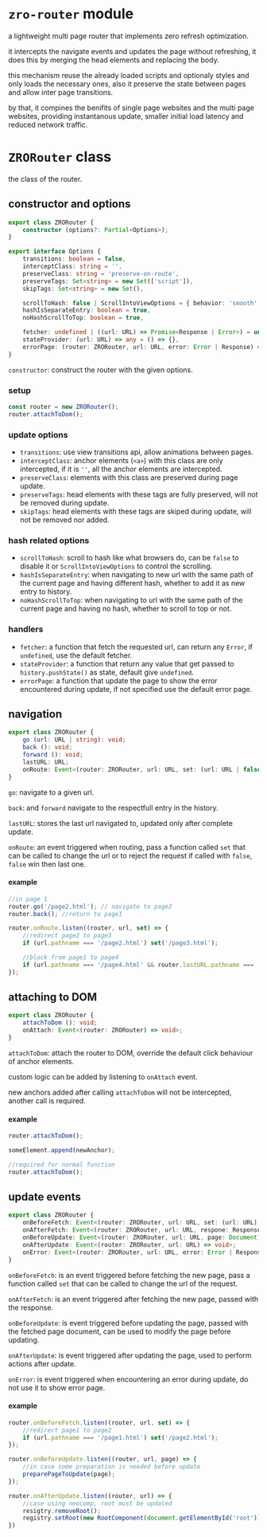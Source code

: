 # `zro-router` module
a lightweight multi page router that implements zero refresh optimization.

it intercepts the navigate events and updates the page without refreshing, it does this by
merging the head elements and replacing the body.

this mechanism reuse the already loaded scripts and optionaly styles and only loads the necessary
ones, also it preserve the state between pages and allow inter page transitions.

by that, it compines the benifits of single page websites and the multi page websites, providing
instantanous update, smaller initial load latency and reduced network traffic.

# `ZRORouter` class
the class of the router.

## constructor and options
```typescript
export class ZRORouter {
	constructor (options?: Partial<Options>);
}

export interface Options {
	transitions: boolean = false,
	interceptClass: string = '',
	preserveClass: string = 'preserve-on-route',
	preserveTags: Set<string> = new Set(['script']),
	skipTags: Set<string> = new Set(),

	scrollToHash: false | ScrollIntoViewOptions = { behavior: 'smooth' },
	hashIsSeparateEntry: boolean = true,
	noHashScrollToTop: boolean = true,

	fetcher: undefined | ((url: URL) => Promise<Response | Error>) = undefined; 
	stateProvider: (url: URL) => any = () => {},
	errorPage: (router: ZRORouter, url: URL, error: Error | Response) => void = defaultErrorPage
}
```
`constructor`: construct the router with the given options.

### setup
```typescript
const router = new ZRORouter();
router.attachToDom();
```

### update options
- `transitions`: use view transitions api, allow animations between pages.
- `interceptClass`: anchor elements (`<a>`) with this class are only intercepted, if it is `''`,
all the anchor elements are intercepted.
- `preserveClass`: elements with this class are preserved during page update.
- `preserveTags`: head elements with these tags are fully preserved, will not be removed during update.
- `skipTags`: head elements with these tags are skiped during update, will not be removed nor added.

### hash related options
- `scrollToHash`: scroll to hash like what browsers do, can be `false` to disable it or 
`ScrollIntoViewOptions` to control the scrolling.
- `hashIsSeparateEntry`: when navigating to new url with the same path of the current page
and having different hash, whether to add it as new entry to history.
- `noHashScrollToTop`: when navigating to url with the same path of the current page and having
no hash, whether to scroll to top or not.

### handlers
- `fetcher`: a function that fetch the requested url, can return any `Error`, if `undefined`, 
use the default fetcher.
- `stateProvider`: a function that return any value that get passed to `history.pushState()`
as state, default give `undefined`.
- `errorPage`: a function that update the page to show the error encountered during update,
if not specified use the default error page.

## navigation
```typescript
export class ZRORouter {
	go (url: URL | string): void;
	back (): void;
	forward (): void;
	lastURL: URL;
	onRoute: Event<(router: ZRORouter, url: URL, set: (url: URL | false) => void) => void>;
}
```
`go`: navigate to a given url.

`back`: and `forward` navigate to the respectfull entry in the history.

`lastURL`: stores the last url navigated to, updated only after complete update.

`onRoute`: an event triggered when routing, pass a function called `set` that can be called to
change the url or to reject the request if called with `false`, `false` win then last one.

#### example
```typescript
//in page 1
router.go('/page2.html'); // navigate to page2
router.back(); //return to page1

router.onRoute.listen((router, url, set) => {
	//redirect page2 to page3
	if (url.pathname === '/page2.html') set('/page3.html');

	//block from page1 to page4
	if (url.pathname === '/page4.html' && router.lastURL.pathname === '/page1.html') set(false);	
});
```

## attaching to DOM
```typescript
export class ZRORouter {
	attachToDom (): void;
	onAttach: Event<(router: ZRORouter) => void>;
}
```
`attachToDom`: attach the router to DOM, override the default click behaviour of anchor elements. 

custom logic can be added by listening to `onAttach` event.

new anchors added after calling `attachToDom` will not be intercepted, another call is required.

#### example
```typescript
router.attachToDom();

someElement.append(newAnchor);

//required for normal function
router.attachToDom();
```	

## update events
```typescript
export class ZRORouter {
	onBeforeFetch: Event<(router: ZRORouter, url: URL, set: (url: URL) => void) => void>;
	onAfterFetch: Event<(router: ZRORouter, url: URL, respone: Response) => void>;
	onBeforeUpdate: Event<(router: ZRORouter, url: URL, page: Document) => void>;
	onAfterUpdate: Event<(router: ZRORouter, url: URL) => void>;
	onError: Event<(router: ZRORouter, url: URL, error: Error | Response) => void>;
}
```
`onBeforeFetch`: is an event triggered before fetching the new page, pass a function called 
`set` that can be called to change the url of the request.

`onAfterFetch`: is an event triggered after fetching the new page, passed with the response.

`onBeforeUpdate`: is event triggered before updating the page, passed with the fetched page 
document, can be used to modify the page before updating.

`onAfterUpdate`: is event triggered after updating the page, used to perform actions after update.

`onError`: is event triggered when encountering an error during update, do not use it to show 
error page.

#### example 
```typescript
router.onBeforeFetch.listen((router, url, set) => {
	//redirect page1 to page2
	if (url.pathname === '/page1.html') set('/page2.html');
});

router.onBeforeUpdate.listen((router, url, page) => {
	//in case some preparation is needed before update
	preparePageToUpdate(page);
});

router.onAfterUpdate.listen((router, url) => {
	//case using neocomp, root must be updated
	resigtry.removeRoot();
	registry.setRoot(new RootComponent(document.getElementById('root')));
})